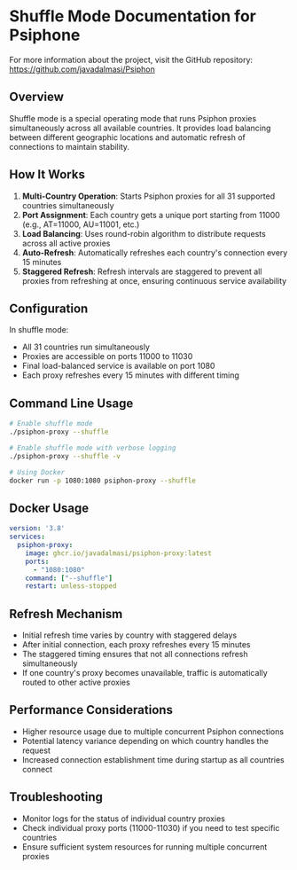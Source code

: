 # Shuffle Mode Documentation for Psiphone

For more information about the project, visit the GitHub repository: https://github.com/javadalmasi/Psiphon

## Overview
Shuffle mode is a special operating mode that runs Psiphon proxies simultaneously across all available countries. It provides load balancing between different geographic locations and automatic refresh of connections to maintain stability.

## How It Works
1. **Multi-Country Operation**: Starts Psiphon proxies for all 31 supported countries simultaneously
2. **Port Assignment**: Each country gets a unique port starting from 11000 (e.g., AT=11000, AU=11001, etc.)
3. **Load Balancing**: Uses round-robin algorithm to distribute requests across all active proxies
4. **Auto-Refresh**: Automatically refreshes each country's connection every 15 minutes
5. **Staggered Refresh**: Refresh intervals are staggered to prevent all proxies from refreshing at once, ensuring continuous service availability

## Configuration
In shuffle mode:
- All 31 countries run simultaneously
- Proxies are accessible on ports 11000 to 11030
- Final load-balanced service is available on port 1080
- Each proxy refreshes every 15 minutes with different timing

## Command Line Usage
```bash
# Enable shuffle mode
./psiphon-proxy --shuffle

# Enable shuffle mode with verbose logging
./psiphon-proxy --shuffle -v

# Using Docker
docker run -p 1080:1080 psiphon-proxy --shuffle
```

## Docker Usage
```yaml
version: '3.8'
services:
  psiphon-proxy:
    image: ghcr.io/javadalmasi/psiphon-proxy:latest
    ports:
      - "1080:1080"
    command: ["--shuffle"]
    restart: unless-stopped
```

## Refresh Mechanism
- Initial refresh time varies by country with staggered delays
- After initial connection, each proxy refreshes every 15 minutes
- The staggered timing ensures that not all connections refresh simultaneously
- If one country's proxy becomes unavailable, traffic is automatically routed to other active proxies

## Performance Considerations
- Higher resource usage due to multiple concurrent Psiphon connections
- Potential latency variance depending on which country handles the request
- Increased connection establishment time during startup as all countries connect

## Troubleshooting
- Monitor logs for the status of individual country proxies
- Check individual proxy ports (11000-11030) if you need to test specific countries
- Ensure sufficient system resources for running multiple concurrent proxies